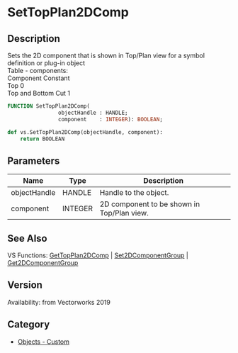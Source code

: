 # SetTopPlan2DComp

## Description
Sets the 2D component that is shown in Top/Plan view for a symbol definition or plug-in object<BR>
                           Table - components:<BR>
Component			Constant<BR>
Top				0<BR>
Top and Bottom Cut		                1

```pascal
FUNCTION SetTopPlan2DComp(
				objectHandle : HANDLE;
				component    : INTEGER): BOOLEAN;
```

```python
def vs.SetTopPlan2DComp(objectHandle, component):
    return BOOLEAN
```

## Parameters
|Name|Type|Description|
|---|---|---|
|objectHandle|HANDLE|Handle to the object.|
|component|INTEGER|2D component to be shown in Top/Plan view.|

## See Also
VS Functions:
[GetTopPlan2DComp](GetTopPlan2DComp.md) 
| [Set2DComponentGroup](Set2DComponentGroup.md) 
| [Get2DComponentGroup](Get2DComponentGroup.md)

## Version
Availability: from Vectorworks 2019

## Category
* [Objects - Custom](../Categories/Objects%20-%20Custom.md)
